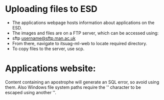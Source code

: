 # Uploading files to ESD
- The applications webpage hosts information about applications on the ESD.
- The images and files are on a FTP server, which can be accessed using:
- sftp username@sftp.man.ac.uk
- From there, navigate to itsuag-ml-web to locate required directory.
- To copy files to the server, use scp.

# Applications website:
Content containing an apostrophe will generate an SQL error, so avoid using them. 
Also Windows file system paths require the '\' character to be escaped using another '\'.

